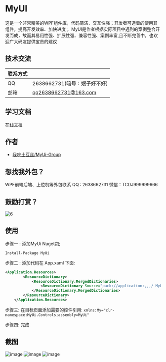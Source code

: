 
# MyUI

这是一个非常精美的WPF组件库，代码简洁、交互性强；开发者可选着的使用其组件，提高开发效率、加快进度；
MyUI是作者根据实际项目中遇到的案例整合开发而成，故而其易用性强、扩展性强、兼容性强、案例丰富,且不断完善中，也欢迎广大码友提供宝贵的建议

## 技术交流

| 联系方式             |                                                                |
| ----------------- | ------------------------------------------------------------------ | 
| QQ |  2638662731(暗号：嫂子好不好)|
| 邮箱 |  qq2638662731@163.com| 
## 学习文档
[在线文档](待完善)  
## 作者
- [我吃土豆丝/MyUi-Group](https://github.com/MyUi-Group) 

## 想找我外包？
WPF前端后端、上位机等外包联系 QQ : 2638662731 微信：TCDJ999999666
## 鼓励打赏？
![6](https://github.com/user-attachments/assets/3001b2d5-8a23-446e-b5b8-475da762ae2e)



## 使用

步骤一 : 添加MyUi Nuget包;

```Install-Package MyUi```

步骤二 : 添加代码在 App.xaml 下面:
```XML
<Application.Resources>
        <ResourceDictionary>
            <ResourceDictionary.MergedDictionaries>
                <ResourceDictionary Source="pack://application:,,,/ MyUi;component/ControlThemes/Theme_Base.xaml" />
            </ResourceDictionary.MergedDictionaries>
        </ResourceDictionary>
    </Application.Resources>
``` 
步骤三: 在目标页面添加需要的控件引用:
`xmlns:My="clr-namespace:MyUi.Controls;assembly=MyUi"`

步骤四: 完成 

## 截图

![image](https://github.com/user-attachments/assets/696b7d12-6f27-4707-a815-78a0f583f013)
![image](https://github.com/user-attachments/assets/27f7f421-da64-4f37-8f1c-e2cc7138afa7)
![image](https://github.com/user-attachments/assets/fdd981ee-1f9f-4752-8c83-d1cad2a65da1)


